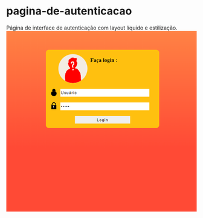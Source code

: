 # pagina-de-autenticacao
 Página de interface de autenticação com layout líquido e estilização.
![Screenshot](print.png)
